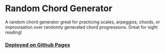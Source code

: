 # Random Chord Generator

A random chord generator great for practicing scales, arpeggios, chords, or improvisation over randomly generated chord progressions. Great for sight reading!

### [Deployed on Github Pages](https://seely1991.github.io/Random-Chord-Generator/)
